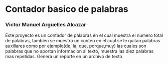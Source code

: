 # Contador basico de palabras 
### Victor Manuel Arguelles Alcazar
Este proyecto es un contador de palabras en el cual muestra el numero total de palabras, tambien se muestra un conteo en el cual se le quitan palabras auxiliares como por ejemplo(de, la, que, porque,muy) las cuales son palabras que no aportan informacion al texto, muestra las diez palabras mas repetidas.
Genera un reporte en un archivo de texto
